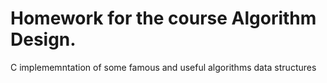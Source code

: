 # Homework for the course Algorithm Design.

C implememntation of some famous and useful algorithms data structures 
